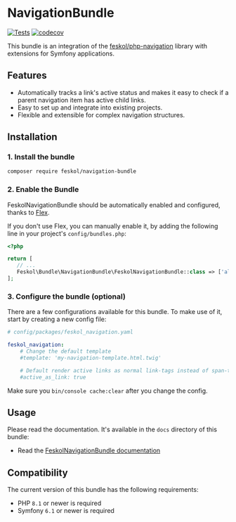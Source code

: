 # NavigationBundle

[![Tests](https://github.com/feskol/NavigationBundle/actions/workflows/test.yml/badge.svg)](https://github.com/feskol/NavigationBundle/actions/workflows/test.yml)
[![codecov](https://codecov.io/gh/feskol/NavigationBundle/graph/badge.svg?token=3210T89Z8P)](https://codecov.io/gh/feskol/NavigationBundle)

This bundle is an integration of
the [feskol/php-navigation](https://github.com/feskol/php-navigation) library
with extensions for Symfony applications.

## Features

- Automatically tracks a link's active status and makes it easy to check if a
  parent navigation item has active child links.
- Easy to set up and integrate into existing projects.
- Flexible and extensible for complex navigation structures.

## Installation

### 1. Install the bundle

```bash
composer require feskol/navigation-bundle
```

### 2. Enable the Bundle

FeskolNavigationBundle should be automatically enabled and configured, thanks
to [Flex](https://symfony.com/doc/current/setup/flex.html).

If you don't use Flex, you can manually enable it, by adding the following line
in your project's `config/bundles.php`:

```php
<?php

return [
   // ...
   Feskol\Bundle\NavigationBundle\FeskolNavigationBundle::class => ['all' => true],
];
```

### 3. Configure the bundle (optional)

There are a few configurations available for this bundle. To make use of it,
start by creating a new config file:

```yaml
# config/packages/feskol_navigation.yaml

feskol_navigation:
    # Change the default template
    #template: 'my-navigation-template.html.twig'

    # Default render active links as normal link-tags instead of span-tag
    #active_as_link: true
```

Make sure you `bin/console cache:clear` after you change the config.

## Usage

Please read the documentation. It's available in the `docs` directory of this
bundle:

- Read the [FeskolNavigationBundle documentation](docs/index.md)

## Compatibility

The current version of this bundle has the following requirements:

* PHP `8.1` or newer is required
* Symfony `6.1` or newer is required
